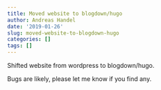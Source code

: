 ```yaml
---
title: Moved website to blogdown/hugo
author: Andreas Handel
date: '2019-01-26'
slug: moved-website-to-blogdown-hugo
categories: []
tags: []
---
```


Shifted website from wordpress to blogdown/hugo.

Bugs are likely, please let me know if you find any.
